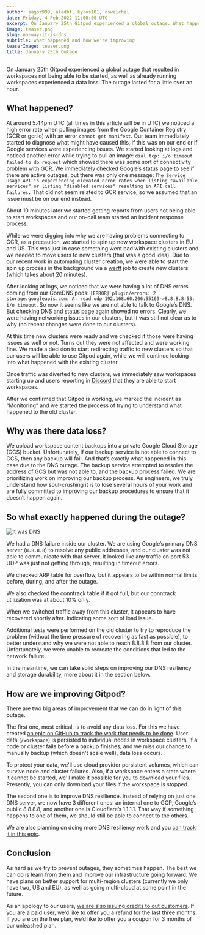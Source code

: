 ```yaml
---
author: sagor999, aledbf, kylos101, csweichel
date: Friday, 4 Feb 2022 11:00:00 UTC
excerpt: On January 25th Gitpod experienced a global outage. What happened? Why was there data loss? So what exactly happened during the outage? How are we improving Gitpod?
image: teaser.png
slug: no-way-it-is-dns
subtitle: what happened and how we're improving
teaserImage: teaser.png
title: January 25th Outage
---
```


<script context="module">
  export const prerender = true;
</script>

On January 25th Gitpod experienced [a global outage](https://www.gitpodstatus.com/incidents/tk0f7xcw8q94) that resulted in workspaces not being able to be started, as well as already running workspaces experienced a data loss. The outage lasted for a little over an hour.

## What happened?

At around 5.44pm UTC (all times in this article will be in UTC) we noticed a high error rate when pulling images from the Google Container Registry (GCR or gcr.io) with an error `cannot get manifest`. Our team immediately started to diagnose what might have caused this, if this was on our end or if Google services were experiencing issues. We started looking at logs and noticed another error while trying to pull an image: `dial tcp: i/o timeout failed to do request` which showed there was some sort of connectivity problem with GCR. We immediately checked Google’s status page to see if there are active outages, but there was only one message: `The Service Usage API is experiencing elevated error rates when listing "available services" or listing "disabled services" resulting in API call failures.` That did not seem related to GCR service, so we assumed that an issue must be on our end instead.

About 10 minutes later we started getting reports from users not being able to start workspaces and our on-call team started an incident response process.

While we were digging into why we are having problems connecting to GCR, as a precaution, we started to spin up new workspace clusters in EU and US. This was just in case something went bad with existing clusters and we needed to move users to new clusters (that was a good idea). Due to our recent work in automating cluster creation, we were able to start the spin up process in the background via a [werft](https://github.com/csweichel/werft) job to create new clusters (which takes about 20 minutes).

After looking at logs, we noticed that we were having a lot of DNS errors coming from our CoreDNS pods: `[ERROR] plugin/errors: 2 storage.googleapis.com. A: read udp 192.168.60.206:55169->8.8.8.8:53: i/o timeout`. So now it seems like we are not able to talk to Google’s DNS. But checking DNS and status page again showed no errors. Clearly, we were having networking issues in our clusters, but it was still not clear as to why (no recent changes were done to our clusters).

At this time new clusters were ready and we checked if those were having issues as well or not. Turns out they were not affected and were working fine. We made a decision to start redirecting traffic to new clusters so that our users will be able to use Gitpod again, while we will continue looking into what happened with the existing cluster.

Once traffic was diverted to new clusters, we immediately saw workspaces starting up and users reporting in [Discord](https://www.gitpod.io/chat) that they are able to start workspaces.

After we confirmed that Gitpod is working, we marked the incident as “Monitoring” and we started the process of trying to understand what happened to the old cluster.

## Why was there data loss?

We upload workspace content backups into a private Google Cloud Storage (GCS) bucket. Unfortunately, if our backup service is not able to connect to GCS, then any backup will fail. And that’s exactly what happened in this case due to the DNS outage. The backup service attempted to resolve the address of GCS but was not able to, and the backup process failed. We are prioritizing work on improving our backup process. As engineers, we truly understand how soul-crushing it is to lose several hours of your work and are fully committed to improving our backup procedures to ensure that it doesn’t happen again.

## So what exactly happened during the outage?

![It was DNS](../../../static/images/blog/no-way-it-is-dns/it-was-dns.png)

We had a DNS failure inside our cluster. We are using Google’s primary DNS server (`8.8.8.8`) to resolve any public addresses, and our cluster was not able to communicate with that server. It looked like any traffic on port 53 UDP was just not getting through, resulting in timeout errors.

We checked ARP table for overflow, but it appears to be within normal limits before, during, and after the outage.

We also checked the conntrack table if it got full, but our conntrack utilization was at about 10% only.

When we switched traffic away from this cluster, it appears to have recovered shortly after. Indicating some sort of load issue.

Additional tests were performed on the old cluster to try to reproduce the problem (without the time pressure of recovering as fast as possible), to better understand why we were not able to reach 8.8.8.8 from our cluster. Unfortunately, we were unable to recreate the conditions that led to the network failure.

In the meantime, we can take solid steps on improving our DNS resiliency and storage durability, more about it in the section below.

## How are we improving Gitpod?

There are two big areas of improvement that we can do in light of this outage.

The first one, most critical, is to avoid any data loss. For this we have created [an epic on GitHub to track the work that needs to be done](https://github.com/gitpod-io/gitpod/issues/7901). User data (`/workspace`) is persisted to individual nodes in workspace clusters. If a node or cluster fails before a backup finishes, and we miss our chance to manually backup (which doesn't scale well), data loss occurs.

To protect your data, we'll use cloud provider persistent volumes, which can survive node and cluster failures. Also, if a workspace enters a state where it cannot be started, we'll make it possible for you to download your files. Presently, you can only download your files if the workspace is stopped.

The second one is to improve DNS resilience. Instead of relying on just one DNS server, we now have 3 different ones: an internal one to GCP, Google’s public 8.8.8.8, and another one is Cloudflare’s 1.1.1.1. That way if something happens to one of them, we should still be able to connect to the others.

We are also planning on doing more DNS resiliency work and you [can track it in this epic](https://github.com/gitpod-io/gitpod/issues/7843).

## Conclusion

As hard as we try to prevent outages, they sometimes happen. The best we can do is learn from them and improve our infrastructure going forward. We have plans on better support for multi-region clusters (currently we only have two, US and EU), as well as going multi-cloud at some point in the future.

As an apology to our users, [we are also issuing credits to out customers](/contact/support). If you are a paid user, we’d like to offer you a refund for the last three months. If you are on the free plan, we’d like to offer you a coupon for 3 months of our unleashed plan.
